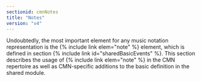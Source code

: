 ```yaml
---
sectionid: cmnNotes
title: "Notes"
version: "v4"
---
```


Undoubtedly, the most important element for any music notation representation is the {% include link elem="note" %} element, which is defined in section {% include link id="sharedBasicEvents" %}. This section describes the usage of {% include link elem="note" %} in the CMN repertoire as well as CMN-specific additions to the basic definition in the shared module.
